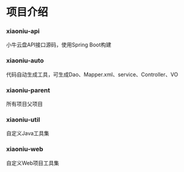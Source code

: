 项目介绍
=========

### xiaoniu-api
 小牛云盘API接口源码，使用Spring Boot构建
 
### xiaoniu-auto
  代码自动生成工具，可生成Dao、Mapper.xml、service、Controller、VO
  
### xiaoniu-parent
 所有项目父项目
 
### xiaoniu-util
 自定义Java工具集
 
### xiaoniu-web
  自定义Web项目工具集 